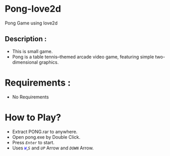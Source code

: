 # Pong-love2d
Pong Game using love2d


## Description :
- This is small game. 
- Pong is a table tennis–themed arcade video game, featuring simple two-dimensional graphics.

# Requirements :

- No Requirements

# How to Play?

- Extract PONG.rar to anywhere.
- Open pong.exe by Double Click.
- Press <code>*Enter*</code> to start.
- Uses <code><span style="color:blue">*W*</span></code>,<code>*S*</code> and <code>*UP*</code> Arrow and <code>*DOWN*</code> Arrow. 
